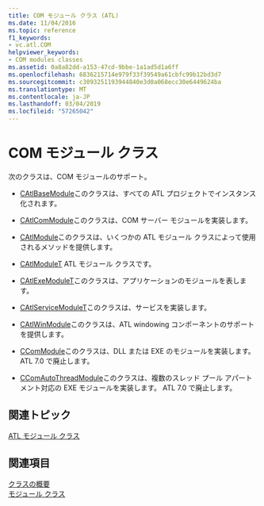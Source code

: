 ```yaml
---
title: COM モジュール クラス (ATL)
ms.date: 11/04/2016
ms.topic: reference
f1_keywords:
- vc.atl.COM
helpviewer_keywords:
- COM modules classes
ms.assetid: 0a8a82dd-a153-47cd-9bbe-1a1ad5d1a6ff
ms.openlocfilehash: 6836215714e979f33f39549a61cbfc99b12bd3d7
ms.sourcegitcommit: c3093251193944840e3d0a068ecc30e6449624ba
ms.translationtype: MT
ms.contentlocale: ja-JP
ms.lasthandoff: 03/04/2019
ms.locfileid: "57265042"
---
```

# <a name="com-modules-classes"></a>COM モジュール クラス

次のクラスは、COM モジュールのサポート。

- [CAtlBaseModule](../atl/reference/catlbasemodule-class.md)このクラスは、すべての ATL プロジェクトでインスタンス化されます。

- [CAtlComModule](../atl/reference/catlcommodule-class.md)このクラスは、COM サーバー モジュールを実装します。

- [CAtlModule](../atl/reference/catlmodule-class.md)このクラスは、いくつかの ATL モジュール クラスによって使用されるメソッドを提供します。

- [CAtlModuleT](../atl/reference/catlmodulet-class.md) ATL モジュール クラスです。

- [CAtlExeModuleT](../atl/reference/catlexemodulet-class.md)このクラスは、アプリケーションのモジュールを表します。

- [CAtlServiceModuleT](../atl/reference/catlservicemodulet-class.md)このクラスは、サービスを実装します。

- [CAtlWinModule](../atl/reference/catlwinmodule-class.md)このクラスは、ATL windowing コンポーネントのサポートを提供します。

- [CComModule](../atl/reference/ccommodule-class.md)このクラスは、DLL または EXE のモジュールを実装します。 ATL 7.0 で廃止します。

- [CComAutoThreadModule](../atl/reference/ccomautothreadmodule-class.md)このクラスは、複数のスレッド プール アパートメント対応の EXE モジュールを実装します。 ATL 7.0 で廃止します。

## <a name="related-articles"></a>関連トピック

[ATL モジュール クラス](../atl/atl-module-classes.md)

## <a name="see-also"></a>関連項目

[クラスの概要](../atl/atl-class-overview.md)<br/>
[モジュール クラス](../atl/atl-module-classes.md)
